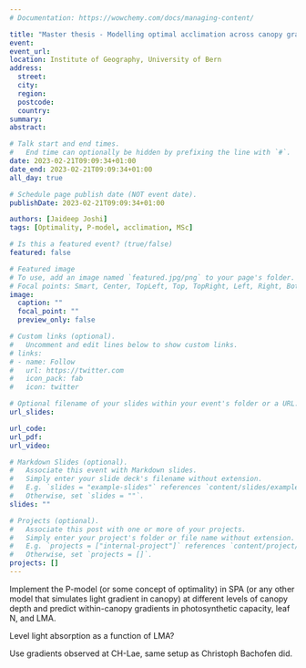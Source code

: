 ```yaml
---
# Documentation: https://wowchemy.com/docs/managing-content/

title: "Master thesis - Modelling optimal acclimation across canopy gradients"
event:
event_url:
location: Institute of Geography, University of Bern
address:
  street:
  city:
  region:
  postcode:
  country:
summary:
abstract:

# Talk start and end times.
#   End time can optionally be hidden by prefixing the line with `#`.
date: 2023-02-21T09:09:34+01:00
date_end: 2023-02-21T09:09:34+01:00
all_day: true

# Schedule page publish date (NOT event date).
publishDate: 2023-02-21T09:09:34+01:00

authors: [Jaideep Joshi]
tags: [Optimality, P-model, acclimation, MSc]

# Is this a featured event? (true/false)
featured: false

# Featured image
# To use, add an image named `featured.jpg/png` to your page's folder. 
# Focal points: Smart, Center, TopLeft, Top, TopRight, Left, Right, BottomLeft, Bottom, BottomRight.
image:
  caption: ""
  focal_point: ""
  preview_only: false

# Custom links (optional).
#   Uncomment and edit lines below to show custom links.
# links:
# - name: Follow
#   url: https://twitter.com
#   icon_pack: fab
#   icon: twitter

# Optional filename of your slides within your event's folder or a URL.
url_slides:

url_code:
url_pdf:
url_video:

# Markdown Slides (optional).
#   Associate this event with Markdown slides.
#   Simply enter your slide deck's filename without extension.
#   E.g. `slides = "example-slides"` references `content/slides/example-slides.md`.
#   Otherwise, set `slides = ""`.
slides: ""

# Projects (optional).
#   Associate this post with one or more of your projects.
#   Simply enter your project's folder or file name without extension.
#   E.g. `projects = ["internal-project"]` references `content/project/deep-learning/index.md`.
#   Otherwise, set `projects = []`.
projects: []
---
```


Implement the P-model (or some concept of optimality) in SPA (or any other model that simulates light gradient in canopy) at different levels of canopy depth and predict within-canopy gradients in photosynthetic capacity, leaf N, and LMA. 

Level light absorption as a function of LMA?

Use gradients observed at CH-Lae, same setup as Christoph Bachofen did.